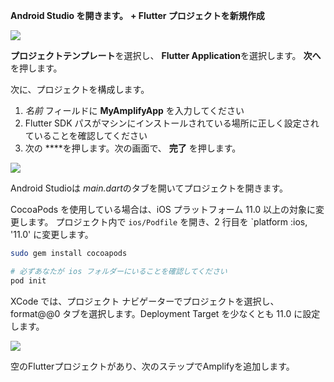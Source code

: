 **Android Studio を開きます。** **+ Flutter プロジェクトを新規作成**

![](~/images/lib/getting-started/flutter/set-up-android-studio-welcome.png)

 **プロジェクトテンプレート**を選択し、 **Flutter Application**を選択します。 **次へ** を押します。

次に、プロジェクトを構成します。

1. *名前* フィールドに **MyAmplifyApp** を入力してください
2. Flutter SDK パスがマシンにインストールされている場所に正しく設定されていることを確認してください
3. 次の ****を押します。次の画面で、 **完了** を押します。

  ![](~/images/lib/getting-started/flutter/set-up-android-studio-configure-your-project.png)

Android Studioは *main.dart*のタブを開いてプロジェクトを開きます。

CocoaPods を使用している場合は、iOS プラットフォーム 11.0 以上の対象に変更します。 プロジェクト内で `ios/Podfile` を開き、2 行目を `platform :ios, '11.0' に変更します。

```bash
sudo gem install cocoapods

# 必ずあなたが ios フォルダーにいることを確認してください
pod init
```

XCode では、プロジェクト ナビゲーターでプロジェクトを選択し、format@@0 タブを選択します。Deployment Target を少なくとも 11.0 に設定します。

  ![](~/images/lib/getting-started/flutter/set-up-xcode-deployment-target.png)

空のFlutterプロジェクトがあり、次のステップでAmplifyを追加します。
